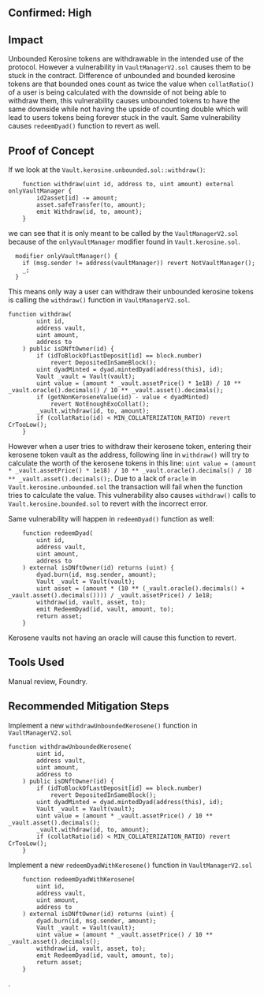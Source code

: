 ## Confirmed: High

## Impact

Unbounded Kerosine tokens are withdrawable in the intended use of the protocol. However a vulnerability in `VaultManagerV2.sol` causes them to be stuck in the contract. Difference of unbounded and bounded kerosine tokens are that bounded ones count as twice the value when `collatRatio()` of a user is being calculated with the downside of not being able to withdraw them, this vulnerability causes unbounded tokens to have the same downside while not having the upside of counting double which will lead to users tokens being forever stuck in the vault.
Same vulnerability causes `redeemDyad()` function to revert as well.

## Proof of Concept

If we look at the `Vault.kerosine.unbounded.sol::withdraw()`: 

```solidity
    function withdraw(uint id, address to, uint amount) external onlyVaultManager {
        id2asset[id] -= amount;
        asset.safeTransfer(to, amount);
        emit Withdraw(id, to, amount);
    }
```

we can see that it is only meant to be called by the `VaultManagerV2.sol` because of the `onlyVaultManager` modifier found in `Vault.kerosine.sol`. 

```solidity
  modifier onlyVaultManager() {
    if (msg.sender != address(vaultManager)) revert NotVaultManager();
    _;
  }
```

This means only way a user can withdraw their unbounded kerosine tokens is calling the `withdraw()` function in `VaultManagerV2.sol`. 

```solidity
function withdraw(
        uint id,
        address vault,
        uint amount,
        address to
    ) public isDNftOwner(id) {
        if (idToBlockOfLastDeposit[id] == block.number)
            revert DepositedInSameBlock();
        uint dyadMinted = dyad.mintedDyad(address(this), id);
        Vault _vault = Vault(vault);
        uint value = (amount * _vault.assetPrice() * 1e18) / 10 ** _vault.oracle().decimals() / 10 ** _vault.asset().decimals();
        if (getNonKeroseneValue(id) - value < dyadMinted)
            revert NotEnoughExoCollat();
        _vault.withdraw(id, to, amount);
        if (collatRatio(id) < MIN_COLLATERIZATION_RATIO) revert CrTooLow();
    }
```

However when a user tries to withdraw their kerosene token, entering their kerosene token vault as the address, following line in `withdraw()` will try to calculate the worth of the kerosene tokens in this line: `uint value = (amount * _vault.assetPrice() * 1e18) / 10 ** _vault.oracle().decimals() / 10 ** _vault.asset().decimals();`. Due to a lack of `oracle` in `Vault.kerosine.unbounded.sol` the transaction will fail when the function tries to calculate the value.
This vulnerability also causes `withdraw()` calls to `Vault.kerosine.bounded.sol` to revert with the incorrect error.

Same vulnerability will happen in `redeemDyad()` function as well: 

```solidity
    function redeemDyad(
        uint id,
        address vault,
        uint amount,
        address to
    ) external isDNftOwner(id) returns (uint) {
        dyad.burn(id, msg.sender, amount);
        Vault _vault = Vault(vault);
        uint asset = (amount * (10 ** (_vault.oracle().decimals() + _vault.asset().decimals()))) / _vault.assetPrice() / 1e18;
        withdraw(id, vault, asset, to);
        emit RedeemDyad(id, vault, amount, to);
        return asset;
    }
```

Kerosene vaults not having an oracle will cause this function to revert.

## Tools Used

Manual review, Foundry.

## Recommended Mitigation Steps

Implement a new `withdrawUnboundedKerosene()` function in `VaultManagerV2.sol` 

```solidity
function withdrawUnboundedKerosene(
        uint id,
        address vault,
        uint amount,
        address to
    ) public isDNftOwner(id) {
        if (idToBlockOfLastDeposit[id] == block.number)
            revert DepositedInSameBlock();
        uint dyadMinted = dyad.mintedDyad(address(this), id);
        Vault _vault = Vault(vault);
        uint value = (amount * _vault.assetPrice() / 10 ** _vault.asset().decimals();
        _vault.withdraw(id, to, amount);
        if (collatRatio(id) < MIN_COLLATERIZATION_RATIO) revert CrTooLow();
    }
```

Implement a new `redeemDyadWithKerosene()` function in `VaultManagerV2.sol` 

```solidity
    function redeemDyadWithKerosene(
        uint id,
        address vault,
        uint amount,
        address to
    ) external isDNftOwner(id) returns (uint) {
        dyad.burn(id, msg.sender, amount);
        Vault _vault = Vault(vault);
        uint value = (amount * _vault.assetPrice() / 10 ** _vault.asset().decimals();
        withdraw(id, vault, asset, to);
        emit RedeemDyad(id, vault, amount, to);
        return asset;
    }
```

.

